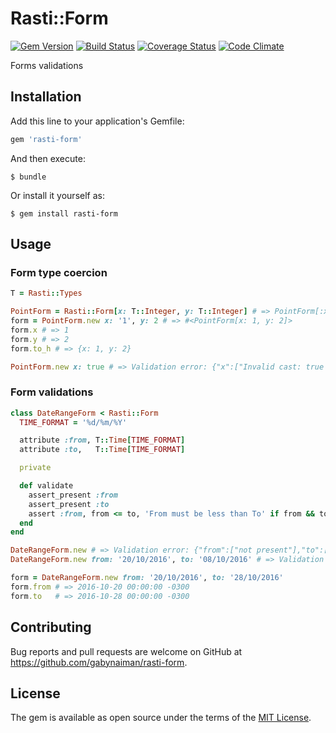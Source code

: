# Rasti::Form

[![Gem Version](https://badge.fury.io/rb/rasti-form.svg)](https://rubygems.org/gems/rasti-form)
[![Build Status](https://travis-ci.org/gabynaiman/rasti-form.svg?branch=master)](https://travis-ci.org/gabynaiman/rasti-form)
[![Coverage Status](https://coveralls.io/repos/github/gabynaiman/rasti-form/badge.svg?branch=master)](https://coveralls.io/github/gabynaiman/rasti-form?branch=master)
[![Code Climate](https://codeclimate.com/github/gabynaiman/rasti-form.svg)](https://codeclimate.com/github/gabynaiman/rasti-form)

Forms validations

## Installation

Add this line to your application's Gemfile:

```ruby
gem 'rasti-form'
```

And then execute:

    $ bundle

Or install it yourself as:

    $ gem install rasti-form

## Usage

### Form type coercion

```ruby
T = Rasti::Types

PointForm = Rasti::Form[x: T::Integer, y: T::Integer] # => PointForm[:x, :y]
form = PointForm.new x: '1', y: 2 # => #<PointForm[x: 1, y: 2]>
form.x # => 1
form.y # => 2
form.to_h # => {x: 1, y: 2}

PointForm.new x: true # => Validation error: {"x":["Invalid cast: true -> Rasti::Types::Integer"]}
```

### Form validations

```ruby
class DateRangeForm < Rasti::Form
  TIME_FORMAT = '%d/%m/%Y'

  attribute :from, T::Time[TIME_FORMAT]
  attribute :to,   T::Time[TIME_FORMAT]

  private

  def validate
    assert_present :from
    assert_present :to
    assert :from, from <= to, 'From must be less than To' if from && to
  end
end

DateRangeForm.new # => Validation error: {"from":["not present"],"to":["not present"]}
DateRangeForm.new from: '20/10/2016', to: '08/10/2016' # => Validation error: {"from":["From must be less than To"]}

form = DateRangeForm.new from: '20/10/2016', to: '28/10/2016'
form.from # => 2016-10-20 00:00:00 -0300
form.to   # => 2016-10-28 00:00:00 -0300
```

## Contributing

Bug reports and pull requests are welcome on GitHub at https://github.com/gabynaiman/rasti-form.


## License

The gem is available as open source under the terms of the [MIT License](http://opensource.org/licenses/MIT).

